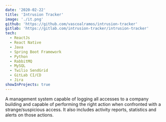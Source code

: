 ```yaml
---
date: '2020-02-22'
title: 'Intrusion Tracker'
image: './it.png'
github: 'https://github.com/vascoalramos/intrusion-tracker'
gitlab: 'https://gitlab.com/intrusion-tracker/intrusion-tracker'
tech:
  - ReactJs
  - React Native
  - Java
  - Spring Boot Framework
  - Python
  - RabbitMQ
  - MySQL
  - Twilio SendGrid
  - GitLab CI/CD
  - Jira
showInProjects: true
---
```


A management system capable of logging all accesses to a company building and capable of performing the right action when confronted with a strange/suspicious access. It also includes activity reports, statistics and alerts on those actions.
